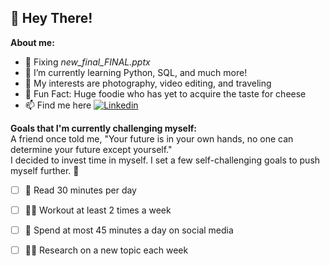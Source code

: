 ## 👋 Hey There!

<b> About me: </b>
- 💾 Fixing *new_final_FINAL.pptx*
- 🌱 I’m currently learning Python, SQL, and much more!
- 👀 My interests are photography, video editing, and traveling
- 🧀 Fun Fact: Huge foodie who has yet to acquire the taste for cheese 
- 📫 Find me here [![Linkedin](https://i.sstatic.net/gVE0j.png)](https://www.linkedin.com/in/hilaryschung)
&nbsp;

<b> Goals that I'm currently challenging myself:  </b>
<br/>
A friend once told me, "Your future is in your own hands, no one can determine your future except yourself." 
<br/> 
I decided to invest time in myself. I set a few self-challenging goals to push myself further. 🐾 
- [ ] 📖 Read 30 minutes per day 
- [ ] 🏋️‍♀️ Workout at least 2 times a week 
- [ ] 📵 Spend at most 45 minutes a day on social media
- [ ] 👩‍💻 Research on a new topic each week


